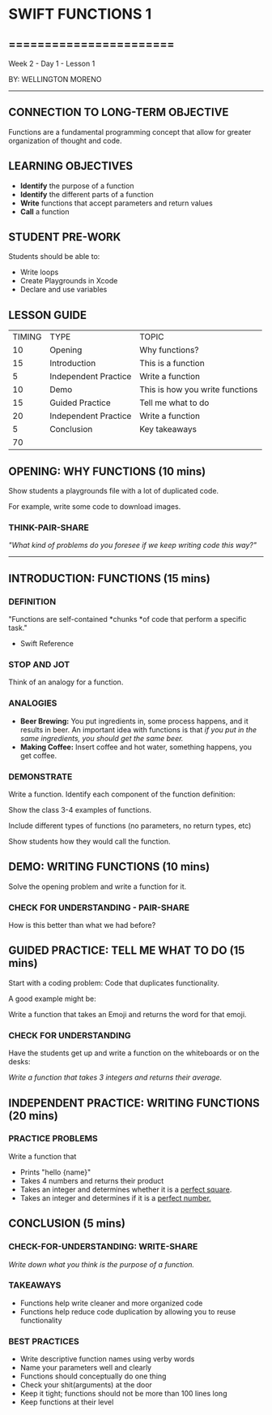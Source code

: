 # SWIFT FUNCTIONS 1
=======================
---

Week 2 - Day 1 - Lesson 1

BY: WELLINGTON MORENO

---


## CONNECTION TO LONG-TERM OBJECTIVE

Functions are a fundamental programming concept that allow for greater organization of thought and code.

## LEARNING OBJECTIVES

* **Identify** the purpose of a function
* **Identify** the different parts of a function
* **Write** functions that accept parameters and return values
* **Call** a function

## STUDENT PRE-WORK

Students should be able to:

* Write loops
* Create Playgrounds in Xcode
* Declare and use variables

## LESSON GUIDE

<table>
  <tr>
    <td>TIMING</td>
    <td>TYPE</td>
    <td>TOPIC</td>
  </tr>
  <tr>
    <td>10 </td>
    <td>Opening</td>
    <td>Why functions?</td>
  </tr>
  <tr>
    <td>15</td>
    <td>Introduction </td>
    <td>This is a function</td>
  </tr>
  <tr>
    <td>5</td>
    <td>Independent Practice</td>
    <td>Write a function</td>
  </tr>
  <tr>
    <td>10</td>
    <td>Demo</td>
    <td>This is how you write functions</td>
  </tr>
  <tr>
    <td>15</td>
    <td>Guided Practice</td>
    <td>Tell me what to do</td>
  </tr>
  <tr>
    <td>20</td>
    <td>Independent Practice</td>
    <td>Write a function</td>
  </tr>
  <tr>
    <td>5</td>
    <td>Conclusion</td>
    <td>Key takeaways</td>
  </tr>
  <tr>
    <td>70</td>
    <td></td>
    <td></td>
  </tr>
</table>


## OPENING: WHY FUNCTIONS (10 mins)

Show students a playgrounds file with a lot of duplicated code.

For example, write some code to download images.

### THINK-PAIR-SHARE

*"What kind of problems do you foresee if we keep writing code this way?"*

---


## INTRODUCTION: FUNCTIONS (15 mins)

### DEFINITION

"Functions are self-contained *chunks *of code that perform a specific task."

* Swift Reference

### STOP AND JOT

Think of an analogy for a function. 

### ANALOGIES

* **Beer Brewing:** You put ingredients in, some process happens, and it results in beer. An important idea with functions is that *if you put in the same ingredients, you should get the same beer.*
* **Making Coffee:** Insert coffee and hot water, something happens, you get coffee.

### DEMONSTRATE

Write a function. Identify each component of the function definition:

Show the class 3-4 examples of functions.

Include different types of functions (no parameters, no return types, etc)

Show students how they would call the function.

## DEMO: WRITING FUNCTIONS (10 mins)

Solve the opening problem and write a function for it.

### CHECK FOR UNDERSTANDING - PAIR-SHARE

How is this better than what we had before?

## GUIDED PRACTICE: TELL ME WHAT TO DO (15 mins)

Start with a coding problem: Code that duplicates functionality. 

A good example might be: 

Write a function that takes an Emoji and returns the word for that emoji. 

### CHECK FOR UNDERSTANDING

Have the students get up and write a function on the whiteboards or on the desks:

*Write a function that takes 3 integers and returns their average.*

## INDEPENDENT PRACTICE: WRITING FUNCTIONS (20 mins)

### PRACTICE PROBLEMS

Write a function that

* Prints "hello {name}"
* Takes 4 numbers and returns their product
* Takes an integer and determines whether it is a [perfect square](https://www.easycalculation.com/square-roots-perfect-numbers.html).
* Takes an integer and determines if it is a [perfect number.](http://exercism.io/exercises/swift/perfect-numbers/readme)

## CONCLUSION (5 mins)

### CHECK-FOR-UNDERSTANDING: WRITE-SHARE

*Write down what you think is the purpose of a function.*

### TAKEAWAYS

* Functions help write cleaner and more organized code
* Functions help reduce code duplication by allowing you to reuse functionality

### BEST PRACTICES

* Write descriptive function names using verby words
* Name your parameters well and clearly
* Functions should conceptually do one thing
* Check your shit(arguments) at the door
* Keep it tight; functions should not be more than 100 lines long
* Keep functions at their level